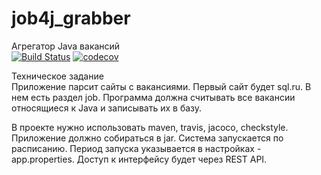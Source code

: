 # job4j_grabber
Агрегатор Java вакансий\
[![Build Status](https://www.travis-ci.com/KirillReal/job4j_grabber.svg?branch=main)](https://travis-ci.org/KirillReal/job4j_grubber)
[![codecov](https://codecov.io/gh/KirillReal/job4j_grabber/branch/master/graph/badge.svg?token=9F18W92R7F)](https://codecov.io/gh/KirillReal/job4j_grubber)

Техническое задание\
Приложение парсит сайты с вакансиями. Первый сайт будет sql.ru. В нем есть раздел job. Программа должна считывать все вакансии относящиеся к Java и записывать их в базу.

В проекте нужно использовать maven, travis, jacoco, checkstyle.
Приложение должно собираться в jar.
Система запускается по расписанию. Период запуска указывается в настройках - app.properties.
Доступ к интерфейсу будет через REST API.